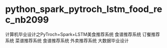 # python_spark_pytroch_lstm_food_rec_nb2099
计算机毕业设计之PyTroch+Spark+LSTM美食推荐系统 食谱推荐系统 订餐推荐系统 菜谱推荐系统 食谱推荐系统 外卖推荐系统 大数据毕业设计
